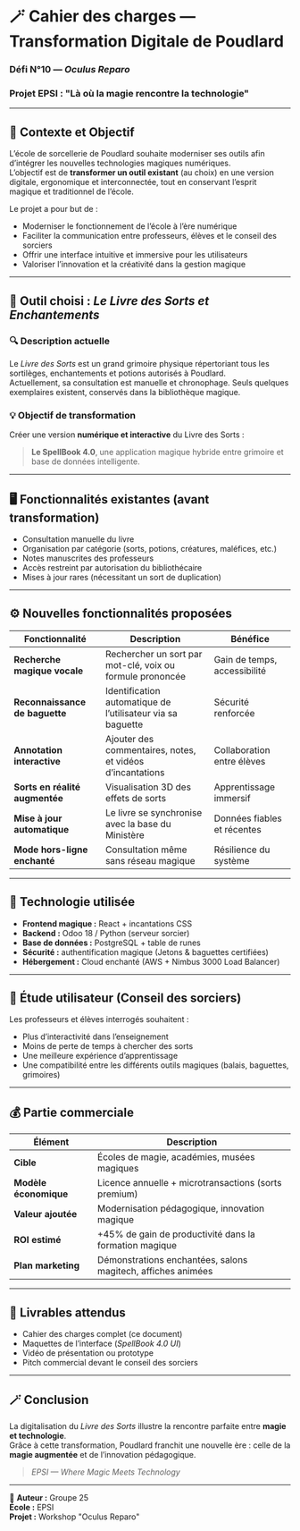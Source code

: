 # 🪄 Cahier des charges — Transformation Digitale de Poudlard  
### Défi N°10 — *Oculus Reparo*  
### Projet EPSI : "Là où la magie rencontre la technologie"

---

## 🎯 Contexte et Objectif

L’école de sorcellerie de Poudlard souhaite moderniser ses outils afin d’intégrer les nouvelles technologies magiques numériques.  
L’objectif est de **transformer un outil existant** (au choix) en une version digitale, ergonomique et interconnectée, tout en conservant l’esprit magique et traditionnel de l’école.

Le projet a pour but de :
- Moderniser le fonctionnement de l’école à l’ère numérique  
- Faciliter la communication entre professeurs, élèves et le conseil des sorciers  
- Offrir une interface intuitive et immersive pour les utilisateurs  
- Valoriser l’innovation et la créativité dans la gestion magique  

---

## 🧰 Outil choisi : *Le Livre des Sorts et Enchantements*

### 🔍 Description actuelle
Le *Livre des Sorts* est un grand grimoire physique répertoriant tous les sortilèges, enchantements et potions autorisés à Poudlard.  
Actuellement, sa consultation est manuelle et chronophage. Seuls quelques exemplaires existent, conservés dans la bibliothèque magique.

### 💡 Objectif de transformation
Créer une version **numérique et interactive** du Livre des Sorts :  
> **Le SpellBook 4.0**, une application magique hybride entre grimoire et base de données intelligente.

---

## 🖥️ Fonctionnalités existantes (avant transformation)
- Consultation manuelle du livre  
- Organisation par catégorie (sorts, potions, créatures, maléfices, etc.)  
- Notes manuscrites des professeurs  
- Accès restreint par autorisation du bibliothécaire  
- Mises à jour rares (nécessitant un sort de duplication)

---

## ⚙️ Nouvelles fonctionnalités proposées

| Fonctionnalité | Description | Bénéfice |
|----------------|-------------|-----------|
| **Recherche magique vocale** | Rechercher un sort par mot-clé, voix ou formule prononcée | Gain de temps, accessibilité |
| **Reconnaissance de baguette** | Identification automatique de l’utilisateur via sa baguette | Sécurité renforcée |
| **Annotation interactive** | Ajouter des commentaires, notes, et vidéos d’incantations | Collaboration entre élèves |
| **Sorts en réalité augmentée** | Visualisation 3D des effets de sorts | Apprentissage immersif |
| **Mise à jour automatique** | Le livre se synchronise avec la base du Ministère | Données fiables et récentes |
| **Mode hors-ligne enchanté** | Consultation même sans réseau magique | Résilience du système |

---

## 🧠 Technologie utilisée

- **Frontend magique :** React + incantations CSS  
- **Backend :** Odoo 18 / Python (serveur sorcier)  
- **Base de données :** PostgreSQL + table de runes  
- **Sécurité :** authentification magique (Jetons & baguettes certifiées)  
- **Hébergement :** Cloud enchanté (AWS + Nimbus 3000 Load Balancer)

---

## 🧪 Étude utilisateur (Conseil des sorciers)

Les professeurs et élèves interrogés souhaitent :
- Plus d’interactivité dans l’enseignement  
- Moins de perte de temps à chercher des sorts  
- Une meilleure expérience d’apprentissage  
- Une compatibilité entre les différents outils magiques (balais, baguettes, grimoires)

---

## 💰 Partie commerciale

| Élément | Description |
|----------|-------------|
| **Cible** | Écoles de magie, académies, musées magiques |
| **Modèle économique** | Licence annuelle + microtransactions (sorts premium) |
| **Valeur ajoutée** | Modernisation pédagogique, innovation magique |
| **ROI estimé** | +45% de gain de productivité dans la formation magique |
| **Plan marketing** | Démonstrations enchantées, salons magitech, affiches animées |

---

## 🧩 Livrables attendus

- Cahier des charges complet (ce document)  
- Maquettes de l’interface (*SpellBook 4.0 UI*)  
- Vidéo de présentation ou prototype  
- Pitch commercial devant le conseil des sorciers  

---

## 🪄 Conclusion

La digitalisation du *Livre des Sorts* illustre la rencontre parfaite entre **magie et technologie**.  
Grâce à cette transformation, Poudlard franchit une nouvelle ère : celle de la **magie augmentée** et de l’innovation pédagogique.  

> *EPSI — Where Magic Meets Technology*

---

📄 **Auteur :** Groupe 25  
**École :** EPSI  
**Projet :** Workshop "Oculus Reparo"  


